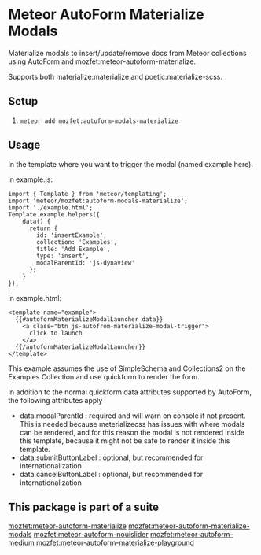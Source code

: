 Meteor AutoForm Materialize Modals
======================

Materialize modals to insert/update/remove docs from Meteor collections using AutoForm and mozfet:meteor-autoform-materialize.

Supports both materialize:materialize and poetic:materialize-scss.

## Setup ##

1. `meteor add mozfet:autoform-modals-materialize`

## Usage ##

In the template where you want to trigger the modal (named example here).

in example.js:
```
import { Template } from 'meteor/templating';
import 'meteor/mozfet:autoform-modals-materialize';
import './example.html';
Template.example.helpers({
    data() {
      return {
        id: 'insertExample',
        collection: 'Examples',
        title: 'Add Example',
        type: 'insert',
        modalParentId: 'js-dynaview'
      };
    }
});
```

in example.html:
```
<template name="example">
  {{#autoformMaterializeModalLauncher data}}
    <a class="btn js-autofrom-materialize-modal-trigger">
      click to launch
    </a>
  {{/autoformMaterializeModalLauncher}}
</template>
```

This example assumes the use of SimpleSchema and Collections2 on the Examples Collection and use quickform to render the form.

In addition to the normal quickform data attributes supported by AutoForm, the following attributes apply
- data.modalParentId : required and will warn on console if not present. This is needed because meterializecss has issues with where modals can be rendered, and for this reason the modal is not rendered inside this template, because it might not be safe to render it inside this template.
- data.submitButtonLabel : optional, but recommended for internationalization
- data.cancelButtonLabel : optional, but recommended for internationalization


## This package is part of a suite
[mozfet:meteor-autoform-materialize](https://github.com/mozfet/meteor-autoform-materialize)
[mozfet:meteor-autoform-materialize-modals](https://github.com/mozfet/meteor-autoform-materialize-modals)
[mozfet:meteor-autoform-nouislider](https://github.com/mozfet/meteor-autoform-nouislider)
[mozfet:meteor-autoform-medium](https://github.com/mozfet/meteor-autoform-medium)
[mozfet:meteor-autoform-materialize-playground](https://github.com/mozfet/meteor-autoform-materialize-playground)
